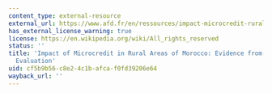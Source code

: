 ```yaml
---
content_type: external-resource
external_url: https://www.afd.fr/en/ressources/impact-microcredit-rural-areas-morocco-evidence-randomized-evaluation
has_external_license_warning: true
license: https://en.wikipedia.org/wiki/All_rights_reserved
status: ''
title: 'Impact of Microcredit in Rural Areas of Morocco: Evidence from a Randomized
  Evaluation'
uid: cf5b9b56-c8e2-4c1b-afca-f0fd39206e64
wayback_url: ''
---
```

